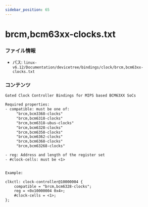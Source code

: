 ```yaml
---
sidebar_position: 65
---
```

# brcm,bcm63xx-clocks.txt

### ファイル情報

- パス: `linux-v6.12/Documentation/devicetree/bindings/clock/brcm,bcm63xx-clocks.txt`

### コンテンツ

```txt
Gated Clock Controller Bindings for MIPS based BCM63XX SoCs

Required properties:
- compatible: must be one of:
	 "brcm,bcm3368-clocks"
	 "brcm,bcm6318-clocks"
	 "brcm,bcm6318-ubus-clocks"
	 "brcm,bcm6328-clocks"
	 "brcm,bcm6358-clocks"
	 "brcm,bcm6362-clocks"
	 "brcm,bcm6368-clocks"
	 "brcm,bcm63268-clocks"

- reg: Address and length of the register set
- #clock-cells: must be <1>


Example:

clkctl: clock-controller@10000004 {
	compatible = "brcm,bcm6328-clocks";
	reg = <0x10000004 0x4>;
	#clock-cells = <1>;
};

```
